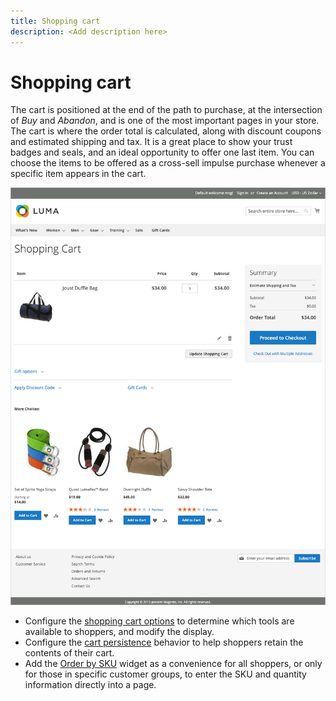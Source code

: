```yaml
---
title: Shopping cart
description: <Add description here>
---
```

# Shopping cart

The cart is positioned at the end of the path to purchase, at the intersection of _Buy_ and _Abandon_, and is one of the most important pages in your store. The cart is where the order total is calculated, along with discount coupons and estimated shipping and tax. It is a great place to show your trust badges and seals, and an ideal opportunity to offer one last item. You can choose the items to be offered as a cross-sell impulse purchase whenever a specific item appears in the cart.

![The shopping cart page displays tools the shopper can use to manage the products for their order ](./assets/storefront-cart-full.png)<!-- zoom -->

- Configure the [shopping cart options](cart-configuration.md) to determine which tools are available to shoppers, and modify the display.
- Configure the [cart persistence](cart-persistent.md) behavior to help shoppers retain the contents of their cart.
- Add the [Order by SKU](order-by-sku.md) widget as a convenience for all shoppers, or only for those in specific customer groups, to enter the SKU and quantity information directly into a page.
